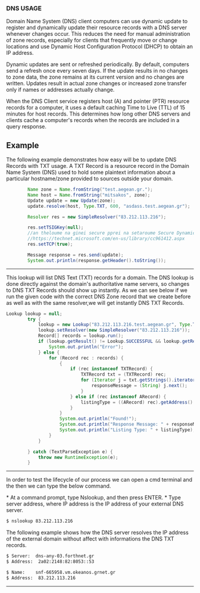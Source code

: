### DNS USAGE
  <p>Domain Name System (DNS) client computers can use dynamic update to register and dynamically update their resource records with a DNS server whenever changes occur. This reduces the need for manual administration of zone records, especially for clients that frequently move or change locations and use Dynamic Host Configuration Protocol (DHCP) to obtain an IP address.</p>
 <p>Dynamic updates are sent or refreshed periodically. By default, computers send a refresh once every seven days. If the update results in no changes to zone data, the zone remains at its current version and no changes are written. Updates result in actual zone changes or increased zone transfer only if names or addresses actually change.</p>
 <p> When the DNS Client service registers host (A) and pointer (PTR) resource records for a computer, it uses a default caching Time to Live (TTL) of 15 minutes for host records. This determines how long other DNS servers and clients cache a computer's records when the records are included in a query response.</p>


## Example
The following example demonstrates how easy will be to update DNS Records with TXT usage. A TXT Record is a resource record in the Domain Name System (DNS) used to hold some plaintext information about a particular hostname/zone provided to sources outside your domain.

```Java
        Name zone = Name.fromString("test.aegean.gr.");
        Name host = Name.fromString("mitsakos", zone);
        Update update = new Update(zone);
        update.resolve(host, Type.TXT, 600, "asdass.test.aegean.gr");

        Resolver res = new SimpleResolver("83.212.113.216");

        res.setTSIGKey(null);
        //an theloume na ginei secure pprei na setaroume Secure Dynamic Update Process perissoters plirofories deite edw
        //https://technet.microsoft.com/en-us/library/cc961412.aspx
        res.setTCP(true);

        Message response = res.send(update);
        System.out.println(response.getHeader().toString());
```
---
<p>This lookup will list DNS Text (TXT) records for a domain. The DNS lookup is done directly against the domain's authoritative name servers, so changes to DNS TXT Records should show up instantly. As we can see below if we run the given code with the correct DNS Zone record that we create before as well as with the same resolver,we will get instantly DNS TXT Records.</p>

```Java
Lookup lookup = null;
        try {
            lookup = new Lookup("83.212.113.216.test.aegean.gr", Type.TXT);
            lookup.setResolver(new SimpleResolver("83.212.113.216"));
            Record[] records = lookup.run();
            if (lookup.getResult() != Lookup.SUCCESSFUL && lookup.getResult() != Lookup.TYPE_NOT_FOUND) {
                System.out.println("Error");
            } else {
                for (Record rec : records) {
                    {
                        if (rec instanceof TXTRecord) {
                            TXTRecord txt = (TXTRecord) rec;
                            for (Iterator j = txt.getStrings().iterator(); j.hasNext();) {
                                responseMessage = (String) j.next();
                            }
                        } else if (rec instanceof ARecord) {
                            listingType = ((ARecord) rec).getAddress().getHostAddress();
                        }
                    }
                    System.out.println("Found!");
                    System.out.println("Response Message: " + responseMessage);
                    System.out.println("Listing Type: " + listingType);
                }
            }

        } catch (TextParseException e) {
            throw new RuntimeException(e);
        }
```
---
<p>In order to test the lifecycle of our process we can open a cmd terminal and the then we can type the below command.</p>
   * At a command prompt, type Nslookup, and then press ENTER.
   * Type server  address, where IP address is the IP address of your external DNS server.

```sh
$ nslookup 83.212.113.216
```
<p> The following example shows how the DNS server  resolves the IP address of the external domain without affect with informations the DNS TXT records.</p>

```sh
$ Server:  dns-any-03.forthnet.gr
$ Address:  2a02:2148:82:8053::53

$ Name:    snf-665958.vm.okeanos.grnet.gr
$ Address:  83.212.113.216
```
---


